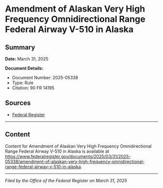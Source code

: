 # Amendment of Alaskan Very High Frequency Omnidirectional Range Federal Airway V-510 in Alaska

## Summary

**Date:** March 31, 2025

**Document Details:**
- Document Number: 2025-05338
- Type: Rule
- Citation: 90 FR 14195

## Sources
- [Federal Register](https://www.federalregister.gov/documents/2025/03/31/2025-05338/amendment-of-alaskan-very-high-frequency-omnidirectional-range-federal-airway-v-510-in-alaska)

---

## Content

Content for Amendment of Alaskan Very High Frequency Omnidirectional Range Federal Airway V-510 in Alaska is available at https://www.federalregister.gov/documents/2025/03/31/2025-05338/amendment-of-alaskan-very-high-frequency-omnidirectional-range-federal-airway-v-510-in-alaska.

---

*Filed by the Office of the Federal Register on March 31, 2025*
